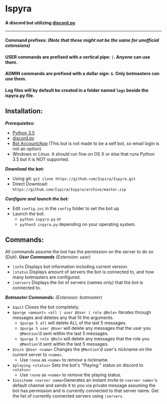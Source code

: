 # **Ispyra**
#### A discord bot utilizing [discord.py](https://github.com/Rapptz/discord.py) 
---
#### **Command prefixes:** *(Note that these might not be the same for unofficial extensions)*
#### USER commands are prefixed with a vertical pipe: `|`. Anyone can use them.
#### ADMIN commands are prefixed with a dollar sign: `$`. Only botmasters can use them.
#### Log files will by default be created in a folder named `logs` beside the ispyra.py file.

## **Installation**:
***Prerequisites:***

 - [Python 3.5](https://www.python.org/downloads/)
 - [discord.py](https://github.com/Rapptz/discord.py)
 - [Bot Account/App](https://discordapp.com/developers/applications/) (This but is not made to be a self bot, so email login is not an option)
 - Windows or Linux. It should run fine on OS X or else that runs Python 3.5 but it is NOT supported.

***Download the bot:***

 - Using git: `git clone https://github.com/Ispira/Ispyra.git`
 - Direct Download: `https://github.com/Ispira/Ispyra/archive/master.zip`
 
***Configure and launch the bot:***

 - Edit `config.ini` in the `config` folder to set the bot up
 - Launch the bot:
	 - `python ispyra.py` or
	 - `python3 ispyra.py` depending on your operating system.

## **Commands:**
All commands assume the bot has the permission on the server to do so (Duh).
***User Commands*** *(Extension: user)*

 - `|info` Displays bot information including current version.
 - `|status` Displays amount of servers the bot is connected to, and how many botmasters are configured.
 - `|servers` Displays the list of servers (names only) that the bot is connected to.

***Botmaster Commands:*** *(Extension: botmaster)*

 - `$quit` Closes the bot completely.
 - `$purge <amount> <all | user @User | role @Role>` Iterates through messages and deletes any that fit the arguments.
	 - `$purge 5 all` will delete ALL of the last 5 messages.
	 - `$purge 5 user @User` will delete any messages that the user you `@Mention`'d sent within the last 5 messages.
	 - `$purge 5 role @Role` will delete any messages that the role you  `@Mention`'d sent within the last 5 messages.
 - `$nick @User <name>` Changes the `@Mention`'d user's nickname on the current server to `<name>`.
	 - Use `!none` as `<name>` to *remove* a nickname.
 -  `$playing <status>` Sets the bot's "Playing:" status on discord to `<status>`
	 - Use `!none` as `<name>` to *remove* the playing status.
 - `$inviteme <server name>`Generates an instant invite to `<server name>`'s default channel and sends it to you via private message assuming the bot has permission and is currently connected to that server name. Get the list of currently connected servers using `|servers`.